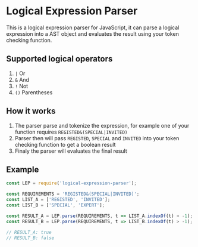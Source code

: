 # Logical Expression Parser
This is a logical expression parser for JavaScript, it can parse a logical expression into a AST object and evaluates the result using your token checking function.

## Supported logical operators
1. `|` Or
1. `&` And
1. `!` Not
1. `()` Parentheses

## How it works
1. The parser parse and tokenize the expression, for example one of your function requires `REGISTED&(SPECIAL|INVITED)`
1. Parser then will pass `REGISTED`, `SPECIAL` and `INVITED` into your token checking function to get a boolean result
1. Finaly the parser will evaluates the final result

## Example
```javascript
const LEP = require('logical-expression-parser');

const REQUIREMENTS = 'REGISTED&(SPECIAL|INVITED)';
const LIST_A = ['REGISTED', 'INVITED'];
const LIST_B = ['SPECIAL', 'EXPERT'];

const RESULT_A = LEP.parse(REQUIREMENTS, t => LIST_A.indexOf(t) > -1);
const RESULT_B = LEP.parse(REQUIREMENTS, t => LIST_B.indexOf(t) > -1);

// RESULT_A: true
// RESULT_B: false
```